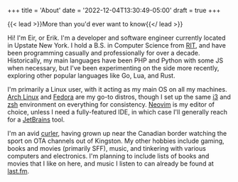 +++
title = 'About'
date  = '2022-12-04T13:30:49-05:00'
draft = true
+++

{{< lead >}}More than you'd ever want to know{{</ lead >}}

Hi! I'm Eir, or Erik. I'm a developer and software engineer currently located in Upstate New York. I hold a B.S. in
Computer Science from [RIT](https://rit.edu), and have been programming casually and professionally for over a decade.
Historically, my main languages have been PHP and Python with some JS when necessary, but I've been experimenting on
the side more recently, exploring other popular languages like Go, Lua, and Rust.

I'm primarily a Linux user, with it acting as my main OS on all my machines. [Arch Linux](https://archlinux.org/) and
[Fedora](https://getfedora.org/) are my go-to distros, though I set up the same [i3](https://i3wm.org/) and
[zsh](https://www.zsh.org/) environment on everything for consistency. [Neovim](https://neovim.io/) is my editor of
choice, unless I need a fully-featured IDE, in which case I'll generally reach for a 
[JetBrains](https://www.jetbrains.com/) tool.

I'm an avid [curler](https://en.wikipedia.org/wiki/Curling), having grown up near the Canadian border watching the 
sport on OTA channels out of Kingston. My other hobbies include gaming, books and movies (primarily SFF), music, and
tinkering with various computers and electronics. I'm planning to include lists of books and movies that I like on here,
and music I listen to can already be found at [last.fm](https://last.fm/user/eirrw).
